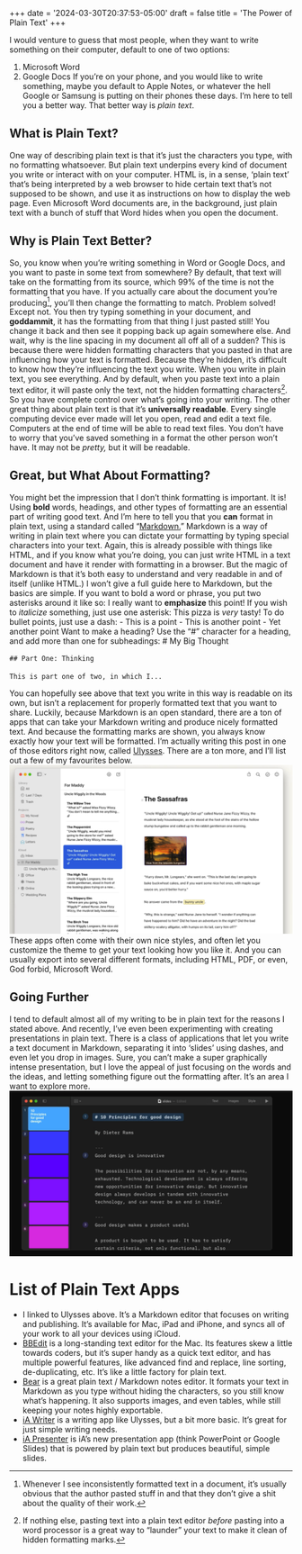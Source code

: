 +++
date = '2024-03-30T20:37:53-05:00'
draft = false
title = 'The Power of Plain Text'
+++

I would venture to guess that most people, when they want to write something on their computer, default to one of two options:
1. Microsoft Word
2. Google Docs
If you’re on your phone, and you would like to write something, maybe you default to Apple Notes, or whatever the hell Google or Samsung is putting on their phones these days.
I’m here to tell you a better way.
That better way is *plain text*. 
## What is Plain Text?
One way of describing plain text is that it’s just the characters you type, with no formatting whatsoever. But plain text underpins every kind of document you write or interact with on your computer. HTML is, in a sense, ‘plain text’ that’s being interpreted by a web browser to hide certain text that’s not supposed to be shown, and use it as instructions on how to display the web page.
Even Microsoft Word documents are, in the background, just plain text with a bunch of stuff that Word hides when you open the document.
## Why is Plain Text Better?
So, you know when you’re writing something in Word or Google Docs, and you want to paste in some text from somewhere? By default, that text will take on the formatting from its source, which 99% of the time is not the formatting that you have. If you actually care about the document you’re producing[^1], you’ll then change the formatting to match. Problem solved! Except not. 
You then try typing something in your document, and **goddammit**, it has the formatting from that thing I just pasted still! You change it back and then see it popping back up again somewhere else. And wait, why is the line spacing in my document all off all of a sudden? This is because there were hidden formatting characters that you pasted in that are influencing how your text is formatted. Because they’re hidden, it’s difficult to know how they’re influencing the text you write.
When you write in plain text, you see everything. And by default, when you paste text into a plain text editor, it will paste only the text, not the hidden formatting characters[^2]. So you have complete control over what’s going into your writing.
The other great thing about plain text is that it’s **universally readable**. Every single computing device ever made will let you open, read and edit a text file. Computers at the end of time will be able to read text files. You don’t have to worry that you’ve saved something in a format the other person won’t have. It may not be *pretty,* but it will be readable.
## Great, but What About Formatting?
You might bet the impression that I don’t think formatting is important. It is! Using **bold** words, headings, and other types of formatting are an essential part of writing good text. And I’m here to tell you that you **can** format in plain text, using a standard called “[Markdown.](https://daringfireball.net/projects/markdown/)”
Markdown is a way of writing in plain text where you can dictate your formatting by typing special characters into your text. Again, this is already possible with things like HTML, and if you know what you’re doing, you can just write HTML in a text document and have it render with formatting in a browser. But the magic of Markdown is that it’s both easy to understand and very readable in and of itself (unlike HTML.)
I won’t give a full guide here to Markdown, but the basics are simple. If you want to bold a word or phrase, you put two asterisks around it like so:
	I really want to **emphasize** this point!
If you wish to *italicize* something, just use one asterisk:
	This pizza is *very* tasty!
To do bullet points, just use a dash:
	- This is a point
	- This is another point
	- Yet another point
Want to make a heading? Use the “#” character for a heading, and add more than one for subheadings:
	# My Big Thought
	
	## Part One: Thinking
	
	This is part one of two, in which I...
You can hopefully see above that text you write in this way is readable on its own, but isn’t a replacement for properly formatted text that you want to share. 
Luckily, because Markdown is an open standard, there are a ton of apps that can take your Markdown writing and produce nicely formatted text. And because the formatting marks are shown, you always know exactly how your text will be formatted. I’m actually writing this post in one of those editors right now, called [Ulysses](https://ulysses.app). There are a ton more, and I’ll list out a few of my favourites below.
![Ulysses, what I’m writing this post with!](DraggedImage.png)
These apps often come with their own nice styles, and often let you customize the theme to get your text looking how you like it. And you can usually export into several different formats, including HTML, PDF, or even, God forbid, Microsoft Word.
## Going Further
I tend to default almost all of my writing to be in plain text for the reasons I stated above. And recently, I’ve even been experimenting with creating presentations in plain text. There is a class of applications that let you write a text document in Markdown, separating it into ‘slides’ using dashes, and even let you drop in images. Sure, you can’t make a super graphically intense presentation, but I love the appeal of just focusing on the words and the ideas, and letting something figure out the formatting after. It’s an area I want to explore more.
![iA Presenter, a Markdown presentation editor.](DraggedImage-1.png)
# List of Plain Text Apps
* I linked to Ulysses above. It’s a Markdown editor that focuses on writing and publishing. It’s available for Mac, iPad and iPhone, and syncs all of your work to all your devices using iCloud.
* [BBEdit](https://www.barebones.com/products/bbedit/) is a long-standing text editor for the Mac. Its features skew a little towards coders, but it’s super handy as a quick text editor, and has multiple powerful features, like advanced find and replace, line sorting, de-duplicating, etc. It’s like a little factory for plain text.
* [Bear](https://bear.app) is a great plain text / Markdown notes editor. It formats your text in Markdown as you type without hiding the characters, so you still know what’s happening. It also supports images, and even tables, while still keeping your notes highly exportable.
* [iA Writer](https://ia.net/writer) is a writing app like Ulysses, but a bit more basic. It’s great for just simple writing needs. 
* [iA Presenter](https://ia.net/presenter) is iA’s new presentation app (think PowerPoint or Google Slides) that is powered by plain text but produces beautiful, simple slides.

[^1]:	Whenever I see inconsistently formatted text in a document, it’s usually obvious that the author pasted stuff in and that they don’t give a shit about the quality of their work.

[^2]:	If nothing else, pasting text into a plain text editor *before* pasting into a word processor is a great way to “launder” your text to make it clean of hidden formatting marks.